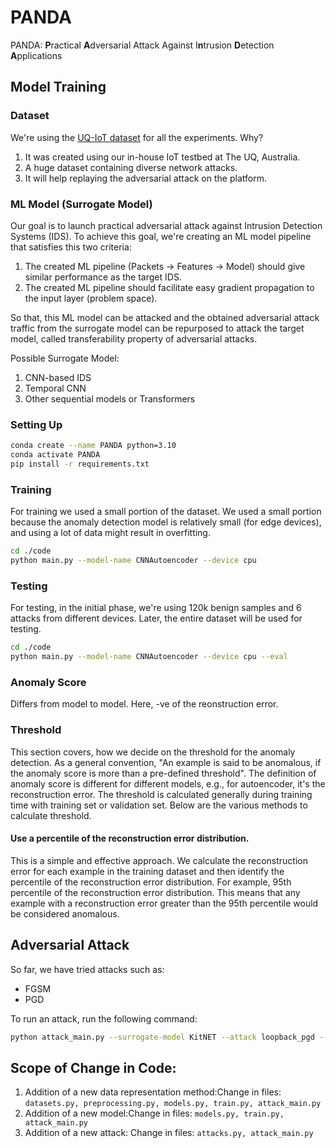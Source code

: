 # PANDA

PANDA: **P**ractical **A**dversarial Attack Against I**n**trusion **D**etection **A**pplications

## Model Training

### Dataset

We're using the [UQ-IoT dataset](https://espace.library.uq.edu.au/view/UQ:17b44bb) for all the experiments. Why?

1. It was created using our in-house IoT testbed at The UQ, Australia.
2. A huge dataset containing diverse network attacks.
3. It will help replaying the adversarial attack on the platform.

### ML Model (Surrogate Model)

Our goal is to launch practical adversarial attack against Intrusion Detection Systems (IDS). To achieve this goal, we're creating an ML model pipeline that satisfies this two criteria:

1. The created ML pipeline (Packets -> Features -> Model) should give similar performance as the target IDS.
2. The created ML pipeline should facilitate easy gradient propagation to the input layer (problem space).

So that, this ML model can be attacked and the obtained adversarial attack traffic from the surrogate model can be repurposed to attack the target model, called transferability property of adversarial attacks.

Possible Surrogate Model:

1. CNN-based IDS
2. Temporal CNN
3. Other sequential models or Transformers

### Setting Up

```bash
conda create --name PANDA python=3.10
conda activate PANDA
pip install -r requirements.txt
```

### Training

For training we used a small portion of the dataset. We used a small portion because the anomaly detection model is relatively small (for edge devices), and using a lot of data might result in overfitting.

```bash
cd ./code
python main.py --model-name CNNAutoencoder --device cpu
```

### Testing

For testing, in the initial phase, we're using 120k benign samples and 6 attacks from different devices. Later, the entire dataset will be used for testing.

```bash
cd ./code
python main.py --model-name CNNAutoencoder --device cpu --eval
```

### Anomaly Score

Differs from model to model. Here, -ve of the reonstruction error.

### Threshold

This section covers, how we decide on the threshold for the anomaly detection. As a general convention, "An example is said to be anomalous, if the anomaly score is more than a pre-defined threshold". The definition of anomaly score is different for different models, e.g., for autoencoder, it's the reconstruction error. The threshold is calculated generally during training time with training set or validation set. Below are the various methods to calculate threshold.

#### Use a percentile of the reconstruction error distribution.

This is a simple and effective approach. We calculate the reconstruction error for each example in the training dataset and then identify the percentile of the reconstruction error distribution. For example, 95th percentile of the reconstruction error distribution. This means that any example with a reconstruction error greater than the 95th percentile would be considered anomalous.

## Adversarial Attack

So far, we have tried attacks such as:

- FGSM
- PGD

To run an attack, run the following command:

```bash
python attack_main.py --surrogate-model KitNET --attack loopback_pgd --device cpu
```

## Scope of Change in Code:

1. Addition of a new data representation method:Change in files:
   ``datasets.py, preprocessing.py, models.py, train.py, attack_main.py``
2. Addition of a new model:Change in files:
   ``models.py, train.py, attack_main.py``
3. Addition of a new attack:
   Change in files:
   ``attacks.py, attack_main.py``
